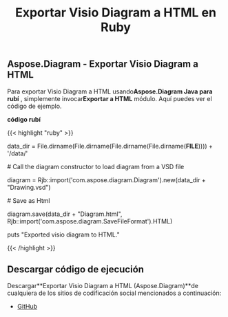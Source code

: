 ﻿---
title: Exportar Visio Diagram a HTML en Ruby
type: docs
weight: 20
url: /es/java/export-visio-diagram-to-html-in-ruby/
---
## **Aspose.Diagram - Exportar Visio Diagram a HTML**
 Para exportar Visio Diagram a HTML usando**Aspose.Diagram Java para rubí** , simplemente invocar**Exportar a HTML** módulo. Aquí puedes ver el código de ejemplo.

**código rubí**

{{< highlight "ruby" >}}

 data_dir = File.dirname(File.dirname(File.dirname(File.dirname(__FILE__)))) + '/data/'

\# Call the diagram constructor to load diagram from a VSD file

diagram = Rjb::import('com.aspose.diagram.Diagram').new(data_dir + "Drawing.vsd")

\# Save as Html

diagram.save(data_dir + "Diagram.html", Rjb::import('com.aspose.diagram.SaveFileFormat').HTML)

puts "Exported visio diagram to HTML."

{{< /highlight >}}
## **Descargar código de ejecución**
 Descargar**Exportar Visio Diagram a HTML (Aspose.Diagram)**de cualquiera de los sitios de codificación social mencionados a continuación:

- [GitHub](https://github.com/asposediagram/Aspose.Diagram-for-Java/blob/master/Plugins/Aspose_Diagram_Java_for_Ruby/lib/asposediagramjava/Export/exporttohtml.rb)
